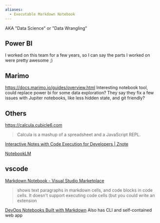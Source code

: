 ```yaml
---
aliases:
  - Executable Markdown Notebook
---
```

AKA "Data Science" or "Data Wrangling"
## Power BI
I worked on this team for a few years, so I can say the parts I worked on were pretty awesome ;)
## Marimo
https://docs.marimo.io/guides/overview.html
Interesting notebook tool, could replace power bi for some data exploration? 
They say they fix a few issues with Jupiter notebooks, like less hidden state, and git friendly?
## Others
https://calcula.cubicle6.com
>Calcula is a mashup of a spreadsheet and a JavaScript REPL.

[Interactive Notes with Code Execution for Developers | Znote](https://znote.io/)

[NotebookLM](https://notebooklm.google.com/)
## vscode
[Markdown Notebook - Visual Studio Marketplace](https://marketplace.visualstudio.com/items?itemName=ms-vscode.vscode-markdown-notebook)
> shows text paragraphs in markdown cells, and code blocks in code cells. It doesn't support executing code cells (but you could write an extension

[DevOps Notebooks Built with Markdown](https://runme.dev/)
Also has CLI and self-contained web app